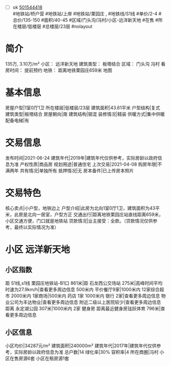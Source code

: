 - [ ] ok [501544418](https://bj.5i5j.com/ershoufang/501544418.html)  
 #地铁站/桥户营 #地铁站/上岸 #地铁站/栗园庄 ,  #地铁线/S1线
#单价/2-4 #总价/135-150 #面积/40-45   #区域/门头沟/冯村/小区-远洋新天地 #在售 #所在楼层/低楼层 #总楼层/23层 #nolayout 
# 简介 
 135万,  3.10万/m² 
小区： 远洋新天地
建筑类型： 板塔结合
区域： 门头沟 冯村
看房时间： 提前预约
地铁： 距离地铁栗园庄659米 地图
# 基本信息 
 房屋户型|1室0厅1卫
所在楼层|低楼层/23层
建筑面积|43.61平米
户型结构|复式
建筑类型|板塔结合
房屋朝向|南
建筑结构|钢混
装修情况|精装
供暖方式|集中供暖
配备电梯|有
# 交易信息 
 发布时间|2021-06-24
建筑年代|2019年|建筑年代仅供参考，实际房龄以政府信息为准
产权性质|商品房
规划用途|普通住宅
上次交易|2021-04-08
购房年限|不满两年
共有情况|单独所有
抵押情况|无
房本备件|已上传房本照片
# 交易特色 
 核心卖点|小户型，地铁边上
户型介绍|此房为北向1室0厅1卫，建筑面积为43平米，此房是北向一居室，户型方正
交通出行|距离地铁栗园庄站直线距离659米，小区交通方便，门口就是地铁站
贷款情况|业主接受：全款。（贷款情况仅供参考，最终以实际情况为准）
# 小区 远洋新天地
## 小区指数 
 距 S1线,s1线 栗园庄地铁站-B1口 861米|距 石龙西公交场站 275米|高峰时间平均时速为27.9km/h|查看更多周边信息
500米内 平价餐厅9家|1000米内 12家综合超市
2000米内 1家商场|500米内 药店 1家
1000米内 银行 2家|查看更多周边信息
物业公司为丰达物业|查看更多周边信息
附近二级以上医院较少|查看更多周边信息
距离 永定湖公园 307米|1000米内 2家 健身房
距离最近健身房珑跃体育 796米|查看更多周边信息
## 小区信息 
 小区均价|34287元/m²
建筑面积|240000m²
建筑年代|2017年|建筑年代仅供参考，实际房龄以政府信息为准
总户数|14
绿化率|30%
容积率|4
所在商圈|冯村
小区在售房源6套
小区在租房源1套
